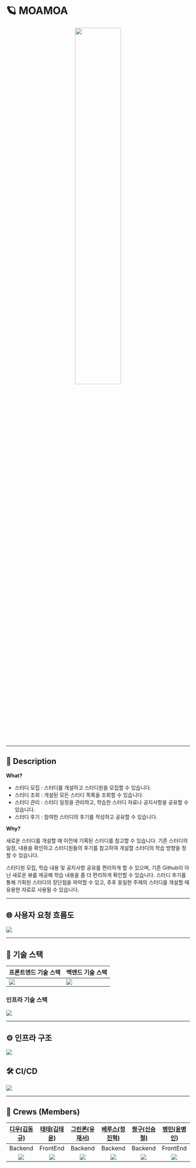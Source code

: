 # 🪐 MOAMOA

<p align="center">
  <img src="https://user-images.githubusercontent.com/61091307/195328070-acd1d81f-2818-4931-be2c-f54e8365d30f.png" width="50%" />
</p>

---

## 📝 Description

**What?**

- 스터디 모집 : 스터디를 개설하고 스터디원을 모집할 수 있습니다.
- 스터디 조회 : 개설된 모든 스터디 목록을 조회할 수 있습니다.
- 스터디 관리 : 스터디 일정을 관리하고, 학습한 스터디 자료나 공지사항을 공유할 수 있습니다.
- 스터디 후기 : 참여한 스터디의 후기를 작성하고 공유할 수 있습니다.

**Why?**

새로운 스터디를 개설할 때 이전에 기획된 스터디를 참고할 수 있습니다. 기존 스터디의 일정, 내용을 확인하고 스터디원들의 후기를 참고하여 개설할 스터디의 학습 방향을 정할 수 있습니다.

스터디원 모집, 학습 내용 및 공지사항 공유를 편리하게 할 수 있으며, 기존 Github이 아닌 새로운 뷰를 제공해 학습 내용을 좀 더 편리하게 확인할 수 있습니다. 스터디 후기를 통해 기획된 스터디의 장단점을 파악할 수 있고, 추후 동일한 주제의 스터디를 개설할 때 유용한 자료로 사용될 수 있습니다.

---

## 🌐 사용자 요청 흐름도
<p align="left">
  <img src="https://user-images.githubusercontent.com/61091307/195348433-2d28a9e4-1adb-4d13-a640-bd4e522048cb.png" />
</p>

---
## 🚀 기술 스택
|프론트엔드 기술 스택|백엔드 기술 스택|
|--|--|
|<img src="https://user-images.githubusercontent.com/68623798/198697857-e6bf9b3b-69a2-4c08-9c9b-acecfeeb5279.png" />|<img src="https://user-images.githubusercontent.com/61091307/195329972-3a9c93f8-1e0c-4d5a-b3b6-8d5f065b6dc2.png" />|

### 인프라 기술 스택

<p align="left">
  <img src="https://user-images.githubusercontent.com/61091307/195334688-66c0aea8-dc30-40b8-b57b-71e9b0f94318.png" />
</p>

---

## ⚙️ 인프라 구조
<p align="left">
  <img src="https://user-images.githubusercontent.com/61091307/195333113-76b5549a-ad10-456c-9746-34886f13137f.png" />
</p>

## 🛠 CI/CD
<p align="left">
  <img src="https://user-images.githubusercontent.com/61091307/195333213-41325640-1fb8-45ca-a335-995b0da1e20c.png" />
</p>

---

## 🙂 Crews (Members)

|[디우(김동규)](https://github.com/tco0427)|[태태(김태윤)](https://github.com/nan-noo)|[그린론(유재서)](https://github.com/jaejae-yoo)|[베루스(정진혁)](https://github.com/wilgur513)|[짱구(신승철)](https://github.com/sc0116)|[병민(윤병인)](https://github.com/airman5573)|
|:------:|:------:|:------:|:------:|:------:|:------:|
|Backend|FrontEnd|Backend|Backend|Backend|FrontEnd|
|<img src="https://avatars.githubusercontent.com/u/57028386?v=4" />|<img src="https://avatars.githubusercontent.com/u/54002105?v=4" />|<img src="https://avatars.githubusercontent.com/u/61091307?v=4" />|<img src="https://avatars.githubusercontent.com/u/25394140?v=4" />|<img src="https://avatars.githubusercontent.com/u/47477359?v=4" />|<img src="https://avatars.githubusercontent.com/u/68623798?v=4" />|
